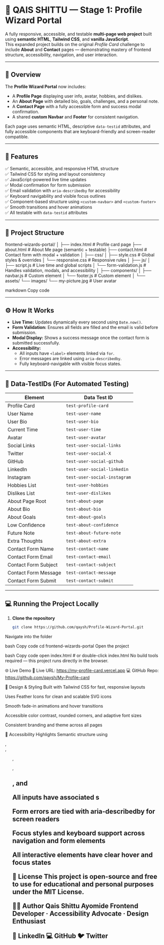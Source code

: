# 🌟 QAIS SHITTU — Stage 1: Profile Wizard Portal  

A fully responsive, accessible, and testable **multi-page web project** built using **semantic HTML**, **Tailwind CSS**, and **vanilla JavaScript**.  
This expanded project builds on the original *Profile Card* challenge to include **About** and **Contact** pages — demonstrating mastery of frontend structure, accessibility, navigation, and user interaction.

---

## 🧭 Overview  

The **Profile Wizard Portal** now includes:  
- A **Profile Page** displaying user info, avatar, hobbies, and dislikes.  
- An **About Page** with detailed bio, goals, challenges, and a personal note.  
- A **Contact Page** with a fully accessible form and success modal confirmation.  
- A shared **custom Navbar** and **Footer** for consistent navigation.  

Each page uses semantic HTML, descriptive `data-testid` attributes, and fully accessible components that are keyboard-friendly and screen-reader compatible.

---

## 🧩 Features  

✅ Semantic, accessible, and responsive HTML structure  
✅ Tailwind CSS for styling and layout consistency  
✅ JavaScript-powered live time updates  
✅ Modal confirmation for form submission  
✅ Email validation with `aria-describedby` for accessibility  
✅ Keyboard navigability and visible focus outlines  
✅ Component-based structure using `<custom-navbar>` and `<custom-footer>`  
✅ Smooth transitions and hover animations  
✅ All testable with `data-testid` attributes  

---

## 📂 Project Structure  

frontend-wizards-portal/
│
├── index.html # Profile card page
├── about.html # About Me page (semantic + testable)
├── contact.html # Contact form with modal + validation
│
├── css/
│ ├── style.css # Global styles & overrides
│ └── responsive.css # Responsive rules
│
├── js/
│ ├── script.js # Live time and global scripts
│ └── form-validation.js # Handles validation, modals, and accessibility
│
├── components/
│ ├── navbar.js # Custom <custom-navbar> element
│ └── footer.js # Custom <custom-footer> element
│
└── assets/
└── images/
└── my-picture.jpg # User avatar

markdown
Copy code

---

## ⚙️ How It Works  

- **Live Time:** Updates dynamically every second using `Date.now()`.  
- **Form Validation:** Ensures all fields are filled and the email is valid before submission.  
- **Modal Display:** Shows a success message once the contact form is submitted successfully.  
- **Accessibility:**  
  - All inputs have `<label>` elements linked via `for`.  
  - Error messages are linked using `aria-describedby`.  
  - Fully keyboard-navigable with visible focus states.  

---

## 🧪 Data-TestIDs (For Automated Testing)

| Element | Data Test ID |
|----------|---------------|
| Profile Card | `test-profile-card` |
| User Name | `test-user-name` |
| User Bio | `test-user-bio` |
| Current Time | `test-user-time` |
| Avatar | `test-user-avatar` |
| Social Links | `test-user-social-links` |
| Twitter | `test-user-social-X` |
| GitHub | `test-user-social-github` |
| LinkedIn | `test-user-social-linkedin` |
| Instagram | `test-user-social-instagram` |
| Hobbies List | `test-user-hobbies` |
| Dislikes List | `test-user-dislikes` |
| About Page Root | `test-about-page` |
| About Bio | `test-about-bio` |
| About Goals | `test-about-goals` |
| Low Confidence | `test-about-confidence` |
| Future Note | `test-about-future-note` |
| Extra Thoughts | `test-about-extra` |
| Contact Form Name | `test-contact-name` |
| Contact Form Email | `test-contact-email` |
| Contact Form Subject | `test-contact-subject` |
| Contact Form Message | `test-contact-message` |
| Contact Form Submit | `test-contact-submit` |

---

## 💻 Running the Project Locally  

1. **Clone the repository**
   ```bash
   git clone https://github.com/qaysh/Profile-Wizard-Portal.git
Navigate into the folder

bash
Copy code
cd frontend-wizards-portal
Open the project

bash
Copy code
open index.html   # or double-click index.html
No build tools required — this project runs directly in the browser.

🌐 Live Demo
🔗 Live URL: https://my-profile-card.vercel.app
💻 GitHub Repo: https://github.com/qaysh/My-Profile-card

🎨 Design & Styling
Built with Tailwind CSS for fast, responsive layouts

Uses Feather Icons for clean and scalable SVG icons

Smooth fade-in animations and hover transitions

Accessible color contrast, rounded corners, and adaptive font sizes

Consistent branding and theme across all pages

🧠 Accessibility Highlights
Semantic structure using <main>, <section>, <ul>, <p>, <h2>, and <form>

All inputs have associated <label>s

Form errors are tied with aria-describedby for screen readers

Focus styles and keyboard support across navigation and form elements

All interactive elements have clear hover and focus states

🧾 License
This project is open-source and free to use for educational and personal purposes under the MIT License.

🧑‍💻 Author
Qais Shittu Ayomide
Frontend Developer · Accessibility Advocate · Design Enthusiast

🔗 LinkedIn
💻 GitHub
🐦 Twitter
